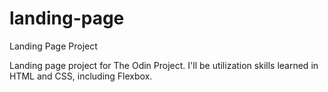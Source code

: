 # landing-page
Landing Page Project

Landing page project for The Odin Project. I'll be utilization skills learned in HTML and CSS, including Flexbox. 